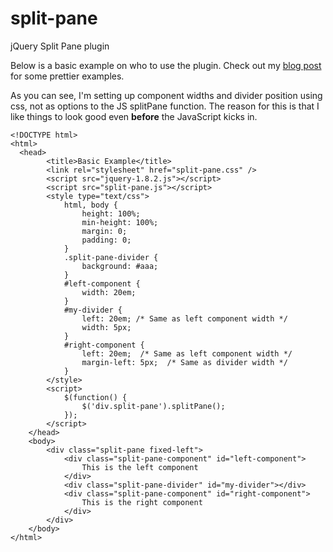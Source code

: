 split-pane
==========

jQuery Split Pane plugin

Below is a basic example on who to use the plugin. Check out my [blog post](http://www.dreamchain.com/split-pane/) for some prettier examples.

As you can see, I'm setting up component widths and divider position using css, not as options to the JS splitPane function. The reason for this is that I like things to look good even **before** the JavaScript kicks in. 

    <!DOCTYPE html>
    <html>
      <head>
    		<title>Basic Example</title>
    		<link rel="stylesheet" href="split-pane.css" />
    		<script src="jquery-1.8.2.js"></script>
    		<script src="split-pane.js"></script>
    		<style type="text/css">
    			html, body {
    				height: 100%;
    				min-height: 100%;
    				margin: 0;
    				padding: 0;
    			}
    			.split-pane-divider {
    				background: #aaa;
    			}
    			#left-component {
    				width: 20em;
    			}
    			#my-divider {
    				left: 20em; /* Same as left component width */
    				width: 5px;
    			}
    			#right-component {
    				left: 20em;  /* Same as left component width */
    				margin-left: 5px;  /* Same as divider width */
    			}
    		</style>
    		<script>
    			$(function() {
    				$('div.split-pane').splitPane();
    			});
    		</script>
    	</head>
    	<body>
    		<div class="split-pane fixed-left">
    			<div class="split-pane-component" id="left-component">
    				This is the left component
    			</div>
    			<div class="split-pane-divider" id="my-divider"></div>
    			<div class="split-pane-component" id="right-component">
    				This is the right component
    			</div>
    		</div>
    	</body>
    </html>
    
